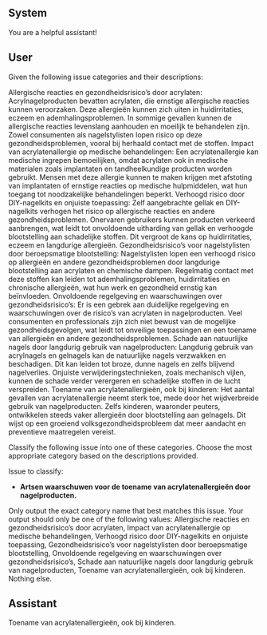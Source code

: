 ## System

You are a helpful assistant!

## User


Given the following issue categories and their descriptions:

Allergische reacties en gezondheidsrisico’s door acrylaten: Acrylnagelproducten bevatten acrylaten, die ernstige allergische reacties kunnen veroorzaken. Deze allergieën kunnen zich uiten in huidirritaties, eczeem en ademhalingsproblemen. In sommige gevallen kunnen de allergische reacties levenslang aanhouden en moeilijk te behandelen zijn. Zowel consumenten als nagelstylisten lopen risico op deze gezondheidsproblemen, vooral bij herhaald contact met de stoffen.
Impact van acrylatenallergie op medische behandelingen: Een acrylatenallergie kan medische ingrepen bemoeilijken, omdat acrylaten ook in medische materialen zoals implantaten en tandheelkundige producten worden gebruikt. Mensen met deze allergie kunnen te maken krijgen met afstoting van implantaten of ernstige reacties op medische hulpmiddelen, wat hun toegang tot noodzakelijke behandelingen beperkt.
Verhoogd risico door DIY-nagelkits en onjuiste toepassing: Zelf aangebrachte gellak en DIY-nagelkits verhogen het risico op allergische reacties en andere gezondheidsproblemen. Onervaren gebruikers kunnen producten verkeerd aanbrengen, wat leidt tot onvoldoende uitharding van gellak en verhoogde blootstelling aan schadelijke stoffen. Dit vergroot de kans op huidirritaties, eczeem en langdurige allergieën.
Gezondheidsrisico’s voor nagelstylisten door beroepsmatige blootstelling: Nagelstylisten lopen een verhoogd risico op allergieën en andere gezondheidsproblemen door langdurige blootstelling aan acrylaten en chemische dampen. Regelmatig contact met deze stoffen kan leiden tot ademhalingsproblemen, huidirritaties en chronische allergieën, wat hun werk en gezondheid ernstig kan beïnvloeden.
Onvoldoende regelgeving en waarschuwingen over gezondheidsrisico’s: Er is een gebrek aan duidelijke regelgeving en waarschuwingen over de risico’s van acrylaten in nagelproducten. Veel consumenten en professionals zijn zich niet bewust van de mogelijke gezondheidsgevolgen, wat leidt tot onveilige toepassingen en een toename van allergieën en andere gezondheidsproblemen.
Schade aan natuurlijke nagels door langdurig gebruik van nagelproducten: Langdurig gebruik van acrylnagels en gelnagels kan de natuurlijke nagels verzwakken en beschadigen. Dit kan leiden tot broze, dunne nagels en zelfs blijvend nagelverlies. Onjuiste verwijderingstechnieken, zoals mechanisch vijlen, kunnen de schade verder verergeren en schadelijke stoffen in de lucht verspreiden.
Toename van acrylatenallergieën, ook bij kinderen: Het aantal gevallen van acrylatenallergie neemt sterk toe, mede door het wijdverbreide gebruik van nagelproducten. Zelfs kinderen, waaronder peuters, ontwikkelen steeds vaker allergieën door blootstelling aan gelnagels. Dit wijst op een groeiend volksgezondheidsprobleem dat meer aandacht en preventieve maatregelen vereist.

Classify the following issue into one of these categories. Choose the most appropriate category based on the descriptions provided.

Issue to classify:
- **Artsen waarschuwen voor de toename van acrylatenallergieën door nagelproducten.**

Only output the exact category name that best matches this issue. Your output should only be one of the following values: Allergische reacties en gezondheidsrisico’s door acrylaten, Impact van acrylatenallergie op medische behandelingen, Verhoogd risico door DIY-nagelkits en onjuiste toepassing, Gezondheidsrisico’s voor nagelstylisten door beroepsmatige blootstelling, Onvoldoende regelgeving en waarschuwingen over gezondheidsrisico’s, Schade aan natuurlijke nagels door langdurig gebruik van nagelproducten, Toename van acrylatenallergieën, ook bij kinderen. Nothing else.
                

## Assistant

Toename van acrylatenallergieën, ook bij kinderen.

